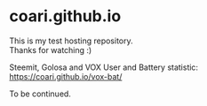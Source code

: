 # coari.github.io
This is my test hosting repository.<br>
Thanks for watching :)

Steemit, Golosa and VOX User and Battery statistic: https://coari.github.io/vox-bat/

To be continued.

